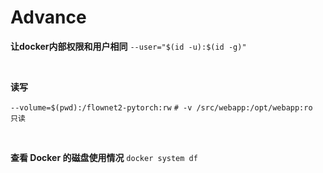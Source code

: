 # Advance 

**让docker内部权限和用户相同**
`--user="$(id -u):$(id -g)"`

<br>

**读写**

`--volume=$(pwd):/flownet2-pytorch:rw`
`# -v /src/webapp:/opt/webapp:ro   只读`


<br>

**查看 Docker 的磁盘使用情况**
`docker system df`
